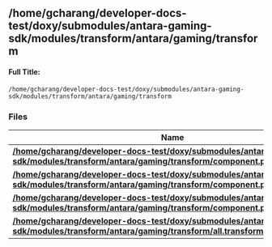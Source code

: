 

## /home/gcharang/developer-docs-test/doxy/submodules/antara-gaming-sdk/modules/transform/antara/gaming/transform

#### Full Title:
```
/home/gcharang/developer-docs-test/doxy/submodules/antara-gaming-sdk/modules/transform/antara/gaming/transform
```






### Files

| Name           |
| -------------- |
| **[/home/gcharang/developer-docs-test/doxy/submodules/antara-gaming-sdk/modules/transform/antara/gaming/transform/component.properties.hpp](Files/component_8properties_8hpp.md#file-component.properties.hpp)**  |
| **[/home/gcharang/developer-docs-test/doxy/submodules/antara-gaming-sdk/modules/transform/antara/gaming/transform/component.position.hpp](Files/component_8position_8hpp.md#file-component.position.hpp)**  |
| **[/home/gcharang/developer-docs-test/doxy/submodules/antara-gaming-sdk/modules/transform/antara/gaming/transform/component.position.cpp](Files/component_8position_8cpp.md#file-component.position.cpp)**  |
| **[/home/gcharang/developer-docs-test/doxy/submodules/antara-gaming-sdk/modules/transform/antara/gaming/transform/all.transform.components.hpp](Files/all_8transform_8components_8hpp.md#file-all.transform.components.hpp)**  |





















